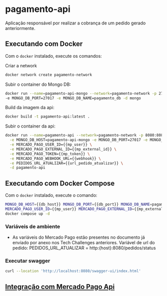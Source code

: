 # pagamento-api

Aplicação responsável por realizar a cobrança de um pedido gerado anteriormente.

## Executando com Docker
Com o `docker` instalado, execute os comandos:

Criar a network
```bash
docker network create pagamento-network
```

Subir o container do Mongo DB:
```bash
docker run --name=pagamento-api-mongo --network=pagamento-network -p 27017:27017 -d \
-e MONGO_DB_PORT=27017 -e MONGO_DB_NAME=pagamento_db -d mongo
```

Build da imagem da api:
```bash
docker build -t pagamento-api:latest .
```

Subir o container da api:
```bash
docker run --name=pagamento-api --network=pagamento-network -p 8080:8080 -d \
  -e MONGO_DB_HOST=pagamento-api-mongo -e MONGO_DB_PORT=27017 -e MONGO_DB_NAME=pagamento_db \
  -e MERCADO_PAGO_USER_ID={{mp_user}} \
  -e MERCADO_PAGO_EXTERNAL_ID={{mp_external_id}} \
  -e MERCADO_PAGO_TOKEN={{mp_token}} \
  -e MERCADO_PAGO_WEBHOOK_URL={{webhook}} \
  -e PEDIDOS_URL_ATUALIZAR={{url_pedido_atualizar}} \
  -d pagamento-api
```

## Executando com Docker Compose
Com o `docker` instalado, execute o comando:

```bash
MONGO_DB_HOST={{db_host}} MONGO_DB_PORT={{db_port}} MONGO_DB_NAME=pagamento_db \
MERCADO_PAGO_USER_ID={{mp_user}} MERCADO_PAGO_EXTERNAL_ID={{mp_external_id}} MERCADO_PAGO_TOKEN={{mp_token}} MERCADO_PAGO_WEBHOOK_URL={{webhook}} \
docker compose up -d
```

### Variáveis de ambiente

- As variáveis do Mercado Pago estão presentes no documento já enviado por anexo nos Tech Challenges anteriores.
Variável de url do pedido:
PEDIDOS_URL_ATUALIZAR = http:{host}:8080/pedidos/status

### Executar swagger
```sh
curl --location 'http://localhost:8080/swagger-ui/index.html'
```

## [Integração com Mercado Pago Api](README-MERCADOPAGO.md)
